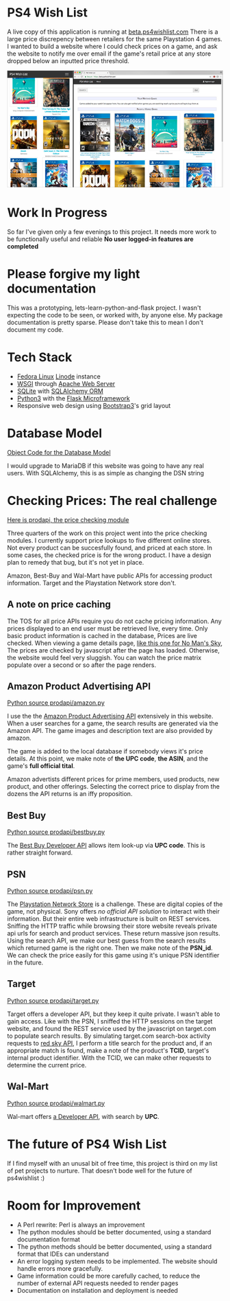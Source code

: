 # PS4 Wish List
A live copy of this application is running at [beta.ps4wishlist.com](https://beta.ps4wishlist.com)
There is a large price discrepency between retailers for the same Playstation 4 games.  I wanted
to build a website where I could check prices on a game, and ask the website to notify me over
email if the game's retail price at any store dropped below an inputted price threshold.

![Screen Shot](example.jpg)


# Work In Progress
So far I've given only a few evenings to this project.  It needs more work to be functionally
useful and reliable **No user logged-in features are completed**


# Please forgive my light documentation
This was a prototyping, lets-learn-python-and-flask project.  I wasn't expecting the code to be seen, or
worked with, by anyone else.  My package documentation is pretty sparse.  Please don't take
this to mean I don't document my code.


# Tech Stack
* [Fedora Linux](https://fedoraproject.org) [Linode](https://linode.com) instance
* [WSGI](https://en.wikipedia.org/wiki/Web_Server_Gateway_Interface) through [Apache Web Server](https://apache.org)
* [SQLite](https://www.sqlite.org) with [SQLAlchemy ORM](https://www.sqlalchemy.org)
* [Python3](https://python.org) with the [Flask Microframework](http://flask.pocoo.org)
* Responsive web design using [Bootstrap3](http://getbootstrap.com)'s grid layout


# Database Model
[Object Code for the Database Model](/project/server/models.py)

I would upgrade to MariaDB if this website was going to have any real users.  With
SQLAlchemy, this is as simple as changing the DSN string


# Checking Prices: The real challenge
[Here is prodapi, the price checking module](project/prodapi)

Three quarters of the work on this project went into the price checking modules.
I currently support price lookups to
five different online stores.  Not every product can be succesfully found, and
priced at each store.  In some cases, the checked price is for the wrong product.
I have a design plan to remedy that bug, but it's not yet in place.

Amazon, Best-Buy and Wal-Mart have public APIs for accessing product information.
Target and the Playstation Network store don't. 


## A note on price caching
The TOS for all price APIs require you do not cache pricing information.  Any
prices displayed to an end user must be retrieved live, every time.   Only
basic product information is cached in the database,  Prices are live checked.
When viewing a game details page, [like this one for No Man's Sky](https://beta.ps4wishlist.com/game/9),
The prices are checked by javascript after the page has loaded.  Otherwise, the
website would feel very sluggish.  You can watch the price matrix populate over
a second or so after the page renders.


## Amazon Product Advertising API
[Python source prodapi/amazon.py](project/prodapi/amazon.py)

I use the the [Amazon Product Advertising API](http://docs.aws.amazon.com/AWSECommerceService/latest/DG/ItemSearch.html)
extensively in this website.  When a user searches for a game, the search results
are generated via the Amazon API.  The game images and description text are also
provided by amazon.

The game is added to the local database if somebody views it's price details.
At this point, we make note of **the UPC code**, **the ASIN**, and the game's
**full official tital**.

Amazon advertists different prices for prime members, used products, new product,
and other offerings.  Selecting the correct price to display from the dozens the
API returns is an iffy proposition.


## Best Buy
[Python source prodapi/bestbuy.py](project/prodapi/bestbuy.py)

The [Best Buy Developer API](https://developer.bestbuy.com) allows item look-up via **UPC code**.
This is rather straight forward. 


## PSN
[Python source prodapi/psn.py](project/prodapi/psn.py)

The [Playstation Network Store](https://store.playstation.com) is a challenge.  These
are digital copies of the game, not physical.  Sony offers _no official API solution_ to
interact with their information.  But their entire web infrastructure is built on REST
services.  Sniffing the HTTP traffic while browsing their store website reveals
private api urls for search and product services.  These return massive json results.
Using the search API, we make our best guess from the search results which returned
game is the right one.  Then we make note of the **PSN_id**.  We can check the price
easily for this game using it's unique PSN identifier in the future.


## Target
[Python source prodapi/target.py](project/prodapi/target.py)

Target offers a developer API, but they keep it quite private.  I wasn't able to gain
access.  Like with the PSN, I sniffed the HTTP sessions on the target website, and found
the REST service used by the javascript on target.com to populate search results.
By simulating target.com search-box activity requests to [red sky API](https://redsky.target.com),
I perform a title search for the product and, if an appropriate match is found, make a
note of the product's **TCID**, target's internal product identifier.  With the TCID,
we can make other requests to determine the current price.


## Wal-Mart
[Python source prodapi/walmart.py](project/prodapi/walmart.py)

Wal-mart offers [a Developer API](https://developer.bestbuy.com), with search by **UPC**.


# The future of PS4 Wish List
If I find myself with an unusal bit of free time, this project is third on my list of
pet projects to nurture.  That doesn't bode well for the future of ps4wishlist :)


# Room for Improvement
* A Perl rewrite: Perl is always an improvement
* The python modules should be better documented, using a standard documentation format
* The python methods should be better documented, using a standard format that IDEs can understand
* An error logging system needs to be implemented.  The website should handle errors more gracefully.
* Game information could be more carefully cached, to reduce the number of external API requests needed to render pages
* Documentation on installation and deployment is needed

